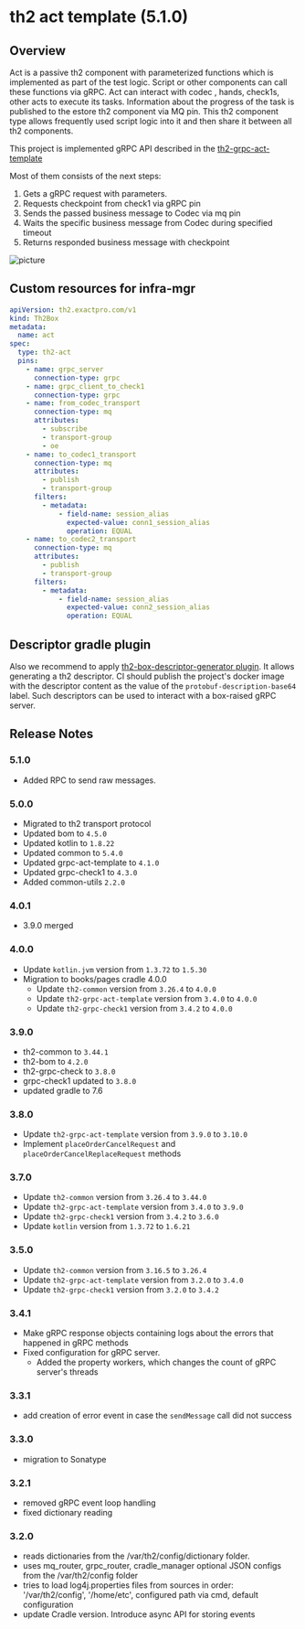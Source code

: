 # th2 act template (5.1.0)

## Overview

Act is a passive th2 component with parameterized functions which is implemented as part of the test logic. Script or
other components can call these functions via gRPC. Act can interact with codec , hands, check1s, other acts to execute
its tasks. Information about the progress of the task is published to the estore th2 component via MQ pin. This th2
component type allows frequently used script logic into it and then share it between all th2 components.

This project is implemented gRPC API described in
the [th2-grpc-act-template](https://github.com/th2-net/th2-grpc-act-template/blob/master/src/main/proto/th2_grpc_act_template/act_template.proto "act_template.proto")

Most of them consists of the next steps:

1. Gets a gRPC request with parameters.
2. Requests checkpoint from check1 via gRPC pin
3. Sends the passed business message to Codec via mq pin
4. Waits the specific business message from Codec during specified timeout
5. Returns responded business message with checkpoint

![picture](scheme.png)

## Custom resources for infra-mgr

```yaml
apiVersion: th2.exactpro.com/v1
kind: Th2Box
metadata:
  name: act
spec:
  type: th2-act
  pins:
    - name: grpc_server
      connection-type: grpc
    - name: grpc_client_to_check1
      connection-type: grpc
    - name: from_codec_transport
      connection-type: mq
      attributes:
        - subscribe
        - transport-group
        - oe
    - name: to_codec1_transport
      connection-type: mq
      attributes:
        - publish
        - transport-group
      filters:
        - metadata:
            - field-name: session_alias
              expected-value: conn1_session_alias
              operation: EQUAL
    - name: to_codec2_transport
      connection-type: mq
      attributes:
        - publish
        - transport-group
      filters:
        - metadata:
            - field-name: session_alias
              expected-value: conn2_session_alias
              operation: EQUAL
```

## Descriptor gradle plugin

Also we recommend to
apply [th2-box-descriptor-generator plugin](https://github.com/th2-net/th2-box-descriptor-generator). It allows
generating a th2 descriptor. CI should publish the project's docker image with the descriptor content as the value of
the `protobuf-description-base64` label. Such descriptors can be used to interact with a box-raised gRPC server.

## Release Notes

### 5.1.0
+ Added RPC to send raw messages.

### 5.0.0

+ Migrated to th2 transport protocol
+ Updated bom to `4.5.0`
+ Updated kotlin to `1.8.22`
+ Updated common to `5.4.0`
+ Updated grpc-act-template to `4.1.0`
+ Updated grpc-check1 to `4.3.0`
+ Added common-utils `2.2.0`

### 4.0.1

+ 3.9.0 merged

### 4.0.0

+ Update `kotlin.jvm` version from `1.3.72` to `1.5.30`
+ Migration to books/pages cradle 4.0.0
    + Update `th2-common` version from `3.26.4` to `4.0.0`
    + Update `th2-grpc-act-template` version from `3.4.0` to `4.0.0`
    + Update `th2-grpc-check1` version from `3.4.2` to `4.0.0`

### 3.9.0

+ th2-common to `3.44.1`
+ th2-bom to `4.2.0`
+ th2-grpc-check to `3.8.0`
+ grpc-check1 updated to `3.8.0`
+ updated gradle to 7.6

### 3.8.0

+ Update `th2-grpc-act-template` version from `3.9.0` to `3.10.0`
+ Implement `placeOrderCancelRequest` and `placeOrderCancelReplaceRequest` methods

### 3.7.0

+ Update `th2-common` version from `3.26.4` to `3.44.0`
+ Update `th2-grpc-act-template` version from `3.4.0` to `3.9.0`
+ Update `th2-grpc-check1` version from `3.4.2` to `3.6.0`
+ Update `kotlin` version from `1.3.72` to `1.6.21`

### 3.5.0

+ Update `th2-common` version from `3.16.5` to `3.26.4`
+ Update `th2-grpc-act-template` version from `3.2.0` to `3.4.0`
+ Update `th2-grpc-check1` version from `3.2.0` to `3.4.2`

### 3.4.1

+ Make gRPC response objects containing logs about the errors that happened in gRPC methods
+ Fixed configuration for gRPC server.
    + Added the property workers, which changes the count of gRPC server's threads

### 3.3.1

+ add creation of error event in case the `sendMessage` call did not success

### 3.3.0

+ migration to Sonatype

### 3.2.1

+ removed gRPC event loop handling
+ fixed dictionary reading

### 3.2.0

+ reads dictionaries from the /var/th2/config/dictionary folder.
+ uses mq_router, grpc_router, cradle_manager optional JSON configs from the /var/th2/config folder
+ tries to load log4j.properties files from sources in order: '/var/th2/config', '/home/etc', configured path via cmd,
  default configuration
+ update Cradle version. Introduce async API for storing events
